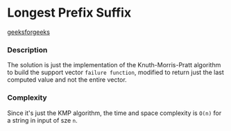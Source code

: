 # Longest Prefix Suffix

[geeksforgeeks](https://practice.geeksforgeeks.org/problems/longest-prefix-suffix/0)

### Description
The solution is just the implementation of the Knuth-Morris-Pratt algorithm to build the support vector `failure function`, modified to return just the last computed value and not the entire vector.

### Complexity
Since it's just the KMP algorithm, the time and space complexity is `O(n)` for a string in input of sze `n`.
